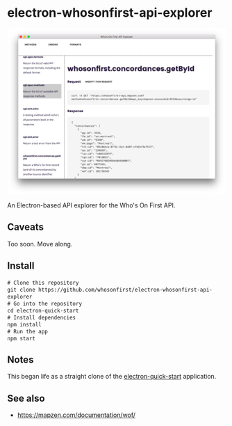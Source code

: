 # electron-whosonfirst-api-explorer

![](docs/explore.png)

An Electron-based API explorer for the Who's On First API.

## Caveats

Too soon. Move along.

## Install

```
# Clone this repository
git clone https://github.com/whosonfirst/electron-whosonfirst-api-explorer
# Go into the repository
cd electron-quick-start
# Install dependencies
npm install
# Run the app
npm start
```

## Notes

This began life as a straight clone of the [electron-quick-start](https://github.com/electron/electron-quick-start) application.

## See also

* https://mapzen.com/documentation/wof/
